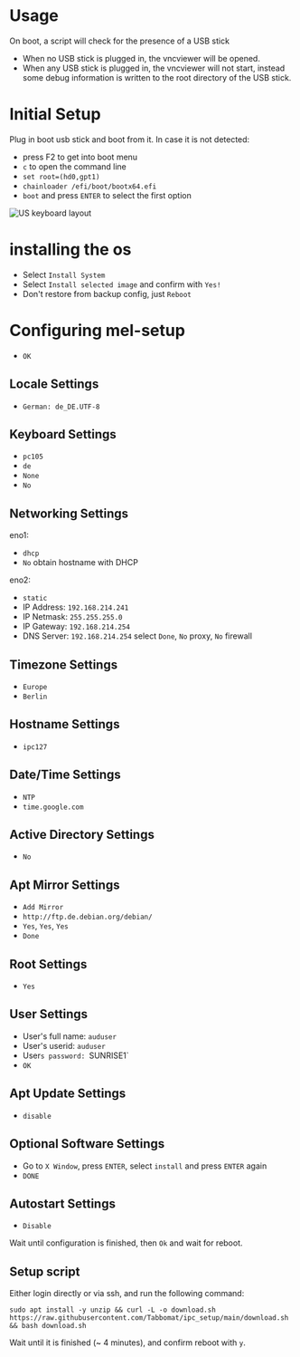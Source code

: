 # Usage
On boot, a script will check for the presence of a USB stick
- When no USB stick is plugged in, the vncviewer will be opened.
- When any USB stick is plugged in, the vncviewer will not start, instead some debug information is written to the root directory of the USB stick.

# Initial Setup

Plug in boot usb stick and boot from it. In case it is not detected:
- press F2 to get into boot menu
- `c` to open the command line
- `set root=(hd0,gpt1)`
- `chainloader /efi/boot/bootx64.efi`
- `boot` and press `ENTER` to select the first option

![US keyboard layout](https://upload.wikimedia.org/wikipedia/commons/thumb/2/22/KB_US-International.svg/2560px-KB_US-International.svg.png)

# installing the os
- Select `Install System`
- Select `Install selected image` and confirm with `Yes!`
- Don't restore from backup config, just `Reboot`

# Configuring mel-setup
- `OK`
## Locale Settings
- `German: de_DE.UTF-8`
## Keyboard Settings
- `pc105`
- `de`
- `None`
- `No`
## Networking Settings
eno1:
- `dhcp`
- `No` obtain hostname with DHCP

eno2:
- `static`
- IP Address: `192.168.214.241`
- IP Netmask: `255.255.255.0`
- IP Gateway: `192.168.214.254`
- DNS Server: `192.168.214.254`
select `Done`, `No` proxy, `No` firewall
## Timezone Settings
- `Europe`
- `Berlin`
## Hostname Settings
- `ipc127`
## Date/Time Settings
- `NTP`
- `time.google.com`
## Active Directory Settings
- `No`
## Apt Mirror Settings
- `Add Mirror`
- `http://ftp.de.debian.org/debian/`
- `Yes`, `Yes`, `Yes`
- `Done`
## Root Settings
- `Yes`
## User Settings
- User's full name: `auduser`
- User's userid: `auduser`
- User`s password: `SUNRISE1`
- `OK`
## Apt Update Settings
- `disable`
## Optional Software Settings
- Go to `X Window`, press `ENTER`, select `install` and press `ENTER` again
- `DONE`
## Autostart Settings
- `Disable`

Wait until configuration is finished, then `Ok` and wait for reboot.

## Setup script

Either login directly or via ssh, and run the following command:
```
sudo apt install -y unzip && curl -L -o download.sh https://raw.githubusercontent.com/Tabbomat/ipc_setup/main/download.sh && bash download.sh
```
Wait until it is finished (~ 4 minutes), and confirm reboot with `y`.
